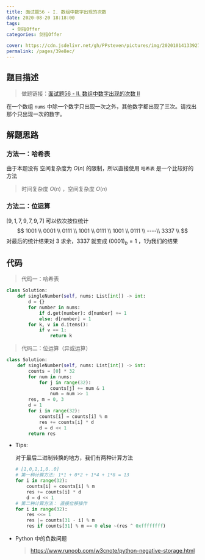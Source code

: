 ```yaml
---
title: 面试题56 - I. 数组中数字出现的次数
date: 2020-08-20 18:18:00
tags: 
  - 剑指Offer
categories: 剑指Offer

cover: https://cdn.jsdelivr.net/gh/PPsteven/pictures/img/20201014133927.png
permalink: /pages/39e8ec/
---
```


## 题目描述

> 做题链接：[面试题56 - II. 数组中数字出现的次数 II](https://leetcode-cn.com/problems/shu-zu-zhong-shu-zi-chu-xian-de-ci-shu-ii-lcof/)

在一个数组 `nums` 中除一个数字只出现一次之外，其他数字都出现了三次。请找出那个只出现一次的数字。

<!--more-->

## 解题思路

### 方法一：哈希表

由于本题没有 空间复杂度为  $O(n)$ 的限制，所以直接使用 `哈希表` 是一个比较好的方法

> 时间复杂度 $O(n)$ ，空间复杂度 $O(n)$

### 方法二：位运算

$[9,1,7,9,7,9,7]$ 可以依次按位统计
$$
1001 \\
0001 \\
0111 \\
1001 \\
0111 \\
1001 \\
0111 \\
----\\
3337 \\
$$
对最后的统计结果对 3 求余，3337 就变成  $(0001)_b=1$  ，1为我们的结果

## 代码

> 代码一：哈希表

```python
class Solution:
    def singleNumber(self, nums: List[int]) -> int:
        d = {}
        for number in nums:
            if d.get(number): d[number] += 1
            else: d[number] = 1
        for k, v in d.items():
            if v == 1:
                return k
```

> 代码二：位运算（异或运算）

```python
class Solution:
    def singleNumber(self, nums: List[int]) -> int:
        counts = [0] * 32
        for num in nums:
            for j in range(32):
                counts[j] += num & 1
                num = num >> 1
        res, m = 0, 3
        d = 1
        for i in range(32):
            counts[i] = counts[i] % m
            res += counts[i] * d
            d = d << 1
        return res 
```

- Tips:

  对于最后二进制转换的地方，我们有两种计算方法

  ```python
  # [1,0,1,1,0..0]
  # 第一种计算方法: 1*1 + 0*2 + 1*4 + 1*8 = 13
  for i in range(32):
  	  counts[i] = counts[i] % m
      res += counts[i] * d
      d = d << 1
  # 第二种计算方法： 直接位移操作
  for i in range(32):
      res <<= 1
      res |= counts[31 - i] % m
      res if counts[31] % m == 0 else ~(res ^ 0xffffffff)
  ```

- Python 中的负数问题

  >  https://www.runoob.com/w3cnote/python-negative-storage.html